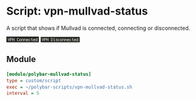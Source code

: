 # Script: vpn-mullvad-status

A script that shows if Mullvad is connected, connecting or disconnected.

![vpn-mullvad-status](screenshots/1.png)
![vpn-mullvad-status](screenshots/2.png)


## Module

```ini
[module/polybar-mullvad-status]
type = custom/script
exec = ~/polybar-scripts/vpn-mullvad-status.sh
interval = 5
```
